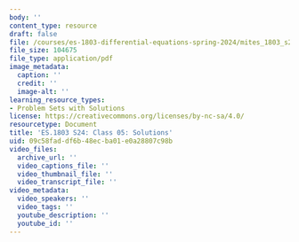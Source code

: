 ```yaml
---
body: ''
content_type: resource
draft: false
file: /courses/es-1803-differential-equations-spring-2024/mites_1803_s24_day5-problems-qa.pdf
file_size: 104675
file_type: application/pdf
image_metadata:
  caption: ''
  credit: ''
  image-alt: ''
learning_resource_types:
- Problem Sets with Solutions
license: https://creativecommons.org/licenses/by-nc-sa/4.0/
resourcetype: Document
title: 'ES.1803 S24: Class 05: Solutions'
uid: 09c58fad-df6b-48ec-ba01-e0a28807c98b
video_files:
  archive_url: ''
  video_captions_file: ''
  video_thumbnail_file: ''
  video_transcript_file: ''
video_metadata:
  video_speakers: ''
  video_tags: ''
  youtube_description: ''
  youtube_id: ''
---
```

